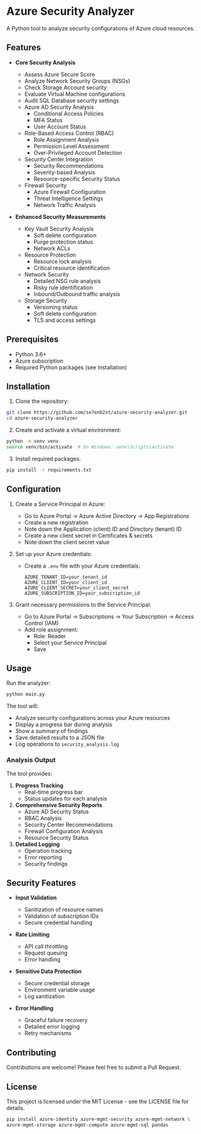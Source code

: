 # Azure Security Analyzer

A Python tool to analyze security configurations of Azure cloud resources.

## Features

- **Core Security Analysis**
  - Assess Azure Secure Score
  - Analyze Network Security Groups (NSGs)
  - Check Storage Account security
  - Evaluate Virtual Machine configurations
  - Audit SQL Database security settings
  - Azure AD Security Analysis
    - Conditional Access Policies
    - MFA Status
    - User Account Status
  - Role-Based Access Control (RBAC)
    - Role Assignment Analysis
    - Permission Level Assessment
    - Over-Privileged Account Detection
  - Security Center Integration
    - Security Recommendations
    - Severity-based Analysis
    - Resource-specific Security Status
  - Firewall Security
    - Azure Firewall Configuration
    - Threat Intelligence Settings
    - Network Traffic Analysis

- **Enhanced Security Measurements**
  - Key Vault Security Analysis
    - Soft delete configuration
    - Purge protection status
    - Network ACLs
  - Resource Protection
    - Resource lock analysis
    - Critical resource identification
  - Network Security
    - Detailed NSG rule analysis
    - Risky rule identification
    - Inbound/Outbound traffic analysis
  - Storage Security
    - Versioning status
    - Soft delete configuration
    - TLS and access settings

## Prerequisites

- Python 3.6+
- Azure subscription
- Required Python packages (see Installation)

## Installation

1. Clone the repository:
```bash
git clone https://github.com/se7enb2st/azure-security-analyzer.git
cd azure-security-analyzer
```

2. Create and activate a virtual environment:
```bash
python -m venv venv
source venv/bin/activate  # On Windows: venv\Scripts\activate
```

3. Install required packages:
```bash
pip install -r requirements.txt
```

## Configuration

1. Create a Service Principal in Azure:
   - Go to Azure Portal → Azure Active Directory → App Registrations
   - Create a new registration
   - Note down the Application (client) ID and Directory (tenant) ID
   - Create a new client secret in Certificates & secrets
   - Note down the client secret value

2. Set up your Azure credentials:
   - Create a `.env` file with your Azure credentials:
     ```
     AZURE_TENANT_ID=your_tenant_id
     AZURE_CLIENT_ID=your_client_id
     AZURE_CLIENT_SECRET=your_client_secret
     AZURE_SUBSCRIPTION_ID=your_subscription_id
     ```

3. Grant necessary permissions to the Service Principal:
   - Go to Azure Portal → Subscriptions → Your Subscription → Access Control (IAM)
   - Add role assignment:
     - Role: Reader
     - Select your Service Principal
     - Save

## Usage

Run the analyzer:
```bash
python main.py
```

The tool will:
- Analyze security configurations across your Azure resources
- Display a progress bar during analysis
- Show a summary of findings
- Save detailed results to a JSON file
- Log operations to `security_analysis.log`

### Analysis Output

The tool provides:
1. **Progress Tracking**
   - Real-time progress bar
   - Status updates for each analysis
2. **Comprehensive Security Reports**
   - Azure AD Security Status
   - RBAC Analysis
   - Security Center Recommendations
   - Firewall Configuration Analysis
   - Resource Security Status
3. **Detailed Logging**
   - Operation tracking
   - Error reporting
   - Security findings

## Security Features

- **Input Validation**
  - Sanitization of resource names
  - Validation of subscription IDs
  - Secure credential handling

- **Rate Limiting**
  - API call throttling
  - Request queuing
  - Error handling

- **Sensitive Data Protection**
  - Secure credential storage
  - Environment variable usage
  - Log sanitization

- **Error Handling**
  - Graceful failure recovery
  - Detailed error logging
  - Retry mechanisms

## Contributing

Contributions are welcome! Please feel free to submit a Pull Request.

## License

This project is licensed under the MIT License - see the LICENSE file for details.


```bash
pip install azure-identity azure-mgmt-security azure-mgmt-network \
azure-mgmt-storage azure-mgmt-compute azure-mgmt-sql pandas
